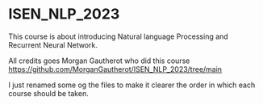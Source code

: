 # ISEN_NLP_2023
 
 This course is about introducing Natural language Processing and Recurrent Neural Network.
 
 All credits goes Morgan Gautherot who did this course
 https://github.com/MorganGautherot/ISEN_NLP_2023/tree/main
 
 I just renamed some og the files to make it clearer the order in which each course should be taken.

